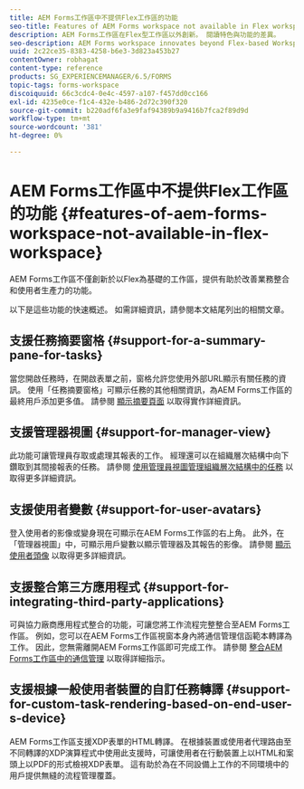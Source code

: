 ```yaml
---
title: AEM Forms工作區中不提供Flex工作區的功能
seo-title: Features of AEM Forms workspace not available in Flex workspace
description: AEM Forms工作區在Flex型工作區以外創新。 閱讀特色與功能的差異。
seo-description: AEM Forms workspace innovates beyond Flex-based Workspace. Read about differences in features and capabilities.
uuid: 2c22ce35-8383-4258-b6e3-3d823a453b27
contentOwner: robhagat
content-type: reference
products: SG_EXPERIENCEMANAGER/6.5/FORMS
topic-tags: forms-workspace
discoiquuid: 66c3cdc4-0e4c-4597-a107-f457dd0cc166
exl-id: 4235e0ce-f1c4-432e-b486-2d72c390f320
source-git-commit: b220adf6fa3e9faf94389b9a9416b7fca2f89d9d
workflow-type: tm+mt
source-wordcount: '381'
ht-degree: 0%

---
```


# AEM Forms工作區中不提供Flex工作區的功能 {#features-of-aem-forms-workspace-not-available-in-flex-workspace}

AEM Forms工作區不僅創新於以Flex為基礎的工作區，提供有助於改善業務整合和使用者生產力的功能。

以下是這些功能的快速概述。 如需詳細資訊，請參閱本文結尾列出的相關文章。

## 支援任務摘要窗格 {#support-for-a-summary-pane-for-tasks}

當您開啟任務時，在開啟表單之前，窗格允許您使用外部URL顯示有關任務的資訊。 使用「任務摘要窗格」可顯示任務的其他相關資訊，為AEM Forms工作區的最終用戶添加更多值。 請參閱 [顯示摘要頁面](/help/forms/using/displaying-information-task-summary-pane.md) 以取得實作詳細資訊。

## 支援管理器視圖 {#support-for-manager-view}

此功能可讓管理員存取或處理其報表的工作。 經理還可以在組織層次結構中向下鑽取到其間接報表的任務。 請參閱 [使用管理員視圖管理組織層次結構中的任務](/help/forms/using/tasks-organizational-hierarchy-using-manager.md) 以取得更多詳細資訊。

## 支援使用者變數 {#support-for-user-avatars}

登入使用者的影像或變身現在可顯示在AEM Forms工作區的右上角。 此外，在「管理器視圖」中，可顯示用戶變數以顯示管理器及其報告的影像。 請參閱 [顯示使用者頭像](/help/forms/using/displaying-user-avatar.md) 以取得更多詳細資訊。

## 支援整合第三方應用程式 {#support-for-integrating-third-party-applications}

可與協力廠商應用程式整合的功能，可讓您將工作流程完整整合至AEM Forms工作區。 例如，您可以在AEM Forms工作區視窗本身內將通信管理信函範本轉譯為工作。 因此，您無需離開AEM Forms工作區即可完成工作。 請參閱 [整合AEM Forms工作區中的通信管理](/help/forms/using/integrating-correspondence-management-html-workspace.md) 以取得詳細指示。

## 支援根據一般使用者裝置的自訂任務轉譯 {#support-for-custom-task-rendering-based-on-end-user-s-device}

AEM Forms工作區支援XDP表單的HTML轉譯。 在根據裝置或使用者代理路由至不同轉譯的XDP演算程式中使用此支援時，可讓使用者在行動裝置上以HTML和案頭上以PDF的形式檢視XDP表單。 這有助於為在不同設備上工作的不同環境中的用戶提供無縫的流程管理覆蓋。
